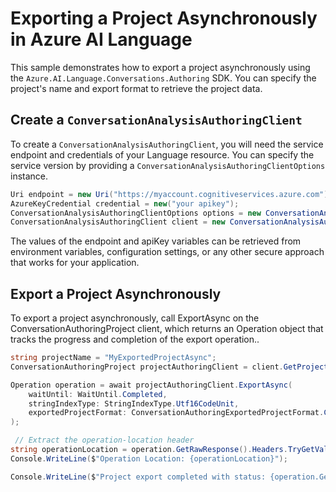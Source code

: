 # Exporting a Project Asynchronously in Azure AI Language

This sample demonstrates how to export a project asynchronously using the `Azure.AI.Language.Conversations.Authoring` SDK. You can specify the project's name and export format to retrieve the project data.

## Create a `ConversationAnalysisAuthoringClient`

To create a `ConversationAnalysisAuthoringClient`, you will need the service endpoint and credentials of your Language resource. You can specify the service version by providing a `ConversationAnalysisAuthoringClientOptions` instance.

```C# Snippet:CreateAuthoringClientForSpecificApiVersion
Uri endpoint = new Uri("https://myaccount.cognitiveservices.azure.com");
AzureKeyCredential credential = new("your apikey");
ConversationAnalysisAuthoringClientOptions options = new ConversationAnalysisAuthoringClientOptions(ConversationAnalysisAuthoringClientOptions.ServiceVersion.V2024_11_15_Preview);
ConversationAnalysisAuthoringClient client = new ConversationAnalysisAuthoringClient(endpoint, credential, options);
```

The values of the endpoint and apiKey variables can be retrieved from environment variables, configuration settings, or any other secure approach that works for your application.

## Export a Project Asynchronously

To export a project asynchronously, call ExportAsync on the ConversationAuthoringProject client, which returns an Operation object that tracks the progress and completion of the export operation..

```C# Snippet:Sample3_ConversationsAuthoring_ExportAsync
string projectName = "MyExportedProjectAsync";
ConversationAuthoringProject projectAuthoringClient = client.GetProject(projectName);

Operation operation = await projectAuthoringClient.ExportAsync(
    waitUntil: WaitUntil.Completed,
    stringIndexType: StringIndexType.Utf16CodeUnit,
    exportedProjectFormat: ConversationAuthoringExportedProjectFormat.Conversation
);

 // Extract the operation-location header
string operationLocation = operation.GetRawResponse().Headers.TryGetValue("operation-location", out string location) ? location : null;
Console.WriteLine($"Operation Location: {operationLocation}");

Console.WriteLine($"Project export completed with status: {operation.GetRawResponse().Status}");
```
